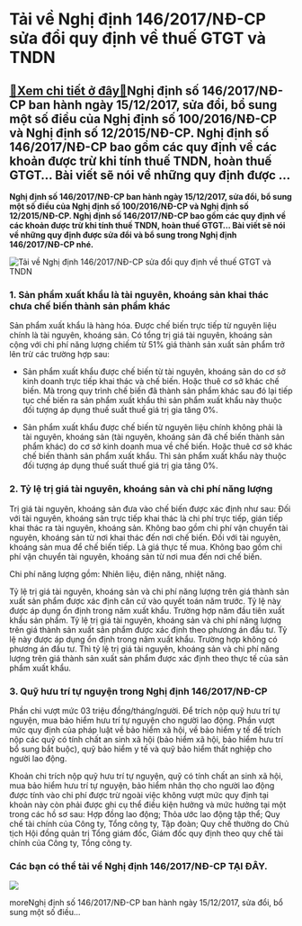 Tải về Nghị định 146/2017/NĐ-CP sửa đổi quy định về thuế GTGT và TNDN
=====================================================================

[:gift:Xem chi tiết ở đây:gift:](https://hddtvn.com/tai-ve-nghi-dinh-146-2017-nd-cp-sua-doi-quy-dinh-ve-thue-gtgt-va-tndn/)Nghị định số 146/2017/NĐ-CP ban hành ngày 15/12/2017, sửa đổi, bổ sung một số điều của Nghị định số 100/2016/NĐ-CP và Nghị định số 12/2015/NĐ-CP. Nghị định số 146/2017/NĐ-CP bao gồm các quy định về các khoản được trừ khi tính thuế TNDN, hoàn thuế GTGT… Bài viết sẽ nói về những quy định được …
-----------------------------------------------------------------------------------------------------------------------------------------------------------------------------------------------------------------------------------------------------------------------------------------------------

**Nghị định số 146/2017/NĐ-CP ban hành ngày 15/12/2017, sửa đổi, bổ sung một số điều của Nghị định số 100/2016/NĐ-CP và Nghị định số 12/2015/NĐ-CP. Nghị định số 146/2017/NĐ-CP bao gồm các quy định về các khoản được trừ khi tính thuế TNDN, hoàn thuế GTGT… Bài viết sẽ nói về những quy định được sửa đổi và bổ sung trong Nghị định 146/2017/NĐ-CP nhé.**


![Tải về Nghị định 146/2017/NĐ-CP sửa đổi quy định về thuế GTGT và TNDN](https://hddtvn.com/wp-content/uploads/2021/01/thue-1.jpg)


### 1. Sản phẩm xuất khẩu là tài nguyên, khoáng sản khai thác chưa chế biến thành sản phẩm khác


Sản phẩm xuất khẩu là hàng hóa. Được chế biến trực tiếp từ nguyên liệu chính là tài nguyên, khoáng sản. Có tổng trị giá tài nguyên, khoáng sản cộng với chi phí năng lượng chiếm từ 51% giá thành sản xuất sản phẩm trở lên trừ các trường hợp sau:




* Sản phẩm xuất khẩu được chế biến từ tài nguyên, khoáng sản do cơ sở kinh doanh trực tiếp khai thác và chế biến. Hoặc thuê cơ sở khác chế biến. Mà trong quy trình chế biến đã thành sản phẩm khác sau đó lại tiếp tục chế biến ra sản phẩm xuất khẩu thì sản phẩm xuất khẩu này thuộc đối tượng áp dụng thuế suất thuế giá trị gia tăng 0%.

* Sản phẩm xuất khẩu được chế biến từ nguyên liệu chính không phải là tài nguyên, khoáng sản (tài nguyên, khoáng sản đã chế biến thành sản phẩm khác) do cơ sở kinh doanh mua về chế biến. Hoặc thuê cơ sở khác chế biến thành sản phẩm xuất khẩu. Thì sản phẩm xuất khẩu này thuộc đối tượng áp dụng thuế suất thuế giá trị gia tăng 0%.



### 2. Tỷ lệ trị giá tài nguyên, khoáng sản và chi phí năng lượng


Trị giá tài nguyên, khoáng sản đưa vào chế biến được xác định như sau: Đối với tài nguyên, khoáng sản trực tiếp khai thác là chi phí trực tiếp, gián tiếp khai thác ra tài nguyên, khoáng sản. Không bao gồm chi phí vận chuyển tài nguyên, khoáng sản từ nơi khai thác đến nơi chế biến. Đối với tài nguyên, khoáng sản mua để chế biến tiếp. Là giá thực tế mua. Không bao gồm chi phí vận chuyển tài nguyên, khoáng sản từ nơi mua đến nơi chế biến.


Chi phí năng lượng gồm: Nhiên liệu, điện năng, nhiệt năng.


Tỷ lệ trị giá tài nguyên, khoáng sản và chi phí năng lượng trên giá thành sản xuất sản phẩm được xác định căn cứ vào quyết toán năm trước. Tỷ lệ này được áp dụng ổn định trong năm xuất khẩu. Trường hợp năm đầu tiên xuất khẩu sản phẩm. Tỷ lệ trị giá tài nguyên, khoáng sản và chi phí năng lượng trên giá thành sản xuất sản phẩm được xác định theo phương án đầu tư. Tỷ lệ này được áp dụng ổn định trong năm xuất khẩu. Trường hợp không có phương án đầu tư. Thì tỷ lệ trị giá tài nguyên, khoáng sản và chi phí năng lượng trên giá thành sản xuất sản phẩm được xác định theo thực tế của sản phẩm xuất khẩu.


### 3. Quỹ hưu trí tự nguyện trong Nghị định 146/2017/NĐ-CP


Phần chi vượt mức 03 triệu đồng/tháng/người. Để trích nộp quỹ hưu trí tự nguyện, mua bảo hiểm hưu trí tự nguyện cho người lao động. Phần vượt mức quy định của pháp luật về bảo hiểm xã hội, về bảo hiểm y tế để trích nộp các quỹ có tính chất an sinh xã hội (bảo hiểm xã hội, bảo hiểm hưu trí bổ sung bắt buộc), quỹ bảo hiểm y tế và quỹ bảo hiểm thất nghiệp cho người lao động.


Khoản chi trích nộp quỹ hưu trí tự nguyện, quỹ có tính chất an sinh xã hội, mua bảo hiểm hưu trí tự nguyện, bảo hiểm nhân thọ cho người lao động được tính vào chi phí được trừ ngoài việc không vượt mức quy định tại khoản này còn phải được ghi cụ thể điều kiện hưởng và mức hưởng tại một trong các hồ sơ sau: Hợp đồng lao động; Thỏa ước lao động tập thể; Quy chế tài chính của Công ty, Tổng công ty, Tập đoàn; Quy chế thưởng do Chủ tịch Hội đồng quản trị Tổng giám đốc, Giám đốc quy định theo quy chế tài chính của Công ty, Tổng công ty.


### Các bạn có thể tải về Nghị định 146/2017/NĐ-CP TẠI ĐÂY.


![](https://hddtvn.com/wp-content/uploads/2021/01/E6P7lfR.png)


moreNghị định số 146/2017/NĐ-CP ban hành ngày 15/12/2017, sửa đổi, bổ sung một số điều…

